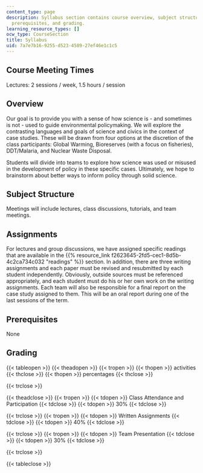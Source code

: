 ```yaml
---
content_type: page
description: Syllabus section contains course overview, subject structure, assignments,
  prerequisites, and grading.
learning_resource_types: []
ocw_type: CourseSection
title: Syllabus
uid: 7a7e7b16-9255-d523-4589-27ef46e1c1c5
---
```


Course Meeting Times
--------------------

Lectures: 2 sessions / week, 1.5 hours / session

Overview
--------

Our goal is to provide you with a sense of how science is - and sometimes is not - used to guide environmental policymaking. We will explore the contrasting languages and goals of science and civics in the context of case studies. These will be drawn from four options at the discretion of the class participants: Global Warming, Bioreserves (with a focus on fisheries), DDT/Malaria, and Nuclear Waste Disposal.

Students will divide into teams to explore how science was used or misused in the development of policy in these specific cases. Ultimately, we hope to brainstorm about better ways to inform policy through solid science.

Subject Structure
-----------------

Meetings will include lectures, class discussions, tutorials, and team meetings.

Assignments
-----------

For lectures and group discussions, we have assigned specific readings that are available in the {{% resource_link f2623645-2fd5-cec1-8d5b-4c2ca734c032 "readings" %}} section. In addition, there are three writing assignments and each paper must be revised and resubmitted by each student independently. Obviously, outside sources must be referenced appropriately, and each student must do his or her own work on the writing assignments. Each team will also be responsible for a final report on the case study assigned to them. This will be an oral report during one of the last sessions of the term.

Prerequisites
-------------

None

Grading
-------

{{< tableopen >}}
{{< theadopen >}}
{{< tropen >}}
{{< thopen >}}
activities
{{< thclose >}}
{{< thopen >}}
percentages
{{< thclose >}}

{{< trclose >}}

{{< theadclose >}}
{{< tropen >}}
{{< tdopen >}}
Class Attendance and Participation
{{< tdclose >}}
{{< tdopen >}}
30%
{{< tdclose >}}

{{< trclose >}}
{{< tropen >}}
{{< tdopen >}}
Written Assignments
{{< tdclose >}}
{{< tdopen >}}
40%
{{< tdclose >}}

{{< trclose >}}
{{< tropen >}}
{{< tdopen >}}
Team Presentation
{{< tdclose >}}
{{< tdopen >}}
30%
{{< tdclose >}}

{{< trclose >}}

{{< tableclose >}}